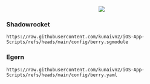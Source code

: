 <p align="center"><img src="https://raw.githubusercontent.com/kunaivn2/iOS-App-Scripts/refs/heads/main/resources/bongo.png"></p>

### Shadowrocket
```
https://raw.githubusercontent.com/kunaivn2/iOS-App-Scripts/refs/heads/main/config/berry.sgmodule
```
### Egern
```
https://raw.githubusercontent.com/kunaivn2/iOS-App-Scripts/refs/heads/main/config/berry.yaml
```
